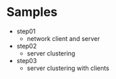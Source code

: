 # Samples

- step01 
  - network client and server
- step02
  - server clustering 
- step03
  - server clustering with clients



